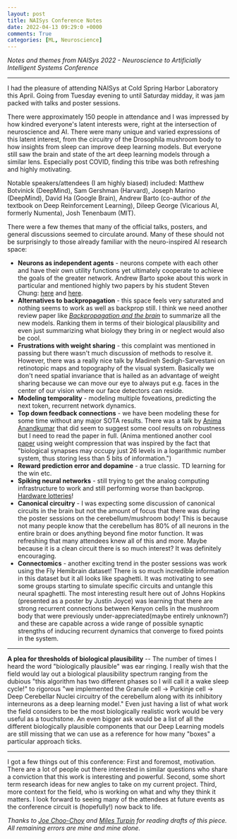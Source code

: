 ```yaml
---
layout: post
title: NAISys Conference Notes
date: 2022-04-13 09:29:0 +0000
comments: True
categories: [ML, Neuroscience]
---
```


*Notes and themes from NAISys 2022 - Neuroscience to Artificially Intelligent Systems Conference*

---

I had the pleasure of attending NAISys at Cold Spring Harbor Laboratory this April. Going from Tuesday evening to until Saturday midday, it was jam packed with talks and poster sessions.

There were approximately 150 people in attendance and I was impressed by how kindred everyone's latent interests were, right at the intersection of neuroscience and AI. There were many unique and varied expressions of this latent interest, from the circuitry of the Drosophila mushroom body to how insights from sleep can improve deep learning models. But everyone still saw the brain and state of the art deep learning models through a similar lens. Especially post COVID, finding this tribe was both refreshing and highly motivating.

Notable speakers/attendees (I am highly biased) included: Matthew Botvinick (DeepMind), Sam Gershman (Harvard), Joseph Marino (DeepMind), David Ha (Google Brain), Andrew Barto (co-author of *the* textbook on Deep Reinforcement Learning), Dileep George (Vicarious AI, formerly Numenta), Josh Tenenbaum (MIT).

There were a few themes that many of the official talks, posters, and general discussions seemed to circulate around. Many of these should not be surprisingly to those already familiar with the neuro-inspired AI research space:
* **Neurons as independent agents** - neurons compete with each other and have their own utility functions yet ultimately cooperate to achieve the goals of the greater network. Andrew Barto spoke about this work in particular and mentioned highly two papers by his student Steven Chung: [here](https://proceedings.neurips.cc/paper/2021/file/7c05147f3029c97ce26c0cb0b2469fca-Paper.pdf) and [here](https://www.aaai.org/AAAI22Papers/AAAI-8669.ChungS.pdf).
* **Alternatives to backpropagation** - this space feels very saturated and nothing seems to work as well as backprop still. I think we need another review paper like *[Backpropagation and the brain](https://www.nature.com/articles/s41583-020-0277-3)* to summarize all the new models. Ranking them in terms of their biological plausibility and even just summarizing what biology they bring in or neglect would also be cool.
* **Frustrations with weight sharing** - this complaint was mentioned in passing but there wasn't much discussion of methods to resolve it. However, there was a really nice talk by Madineh Sedigh-Sarvestani on retinotopic maps and topography of the visual system. Basically we don't need spatial invariance that is hailed as an advantage of weight sharing because we can move our eye to always put e.g. faces in the center of our vision where our face detectors can reside.
* **Modeling temporality** - modeling multiple foveations, predicting the next token, recurrent network dynamics.
* **Top down feedback connections** - we have been modeling these for some time without any major SOTA results. There was a talk by [Anima Anandkumar](https://arxiv.org/pdf/2007.09200.pdf) that did seem to suggest some cool results on robustness but I need to read the paper in full. (Anima mentioned another cool [paper](https://arxiv.org/pdf/2006.14560.pdf) using weight compression that was inspired by the fact that "biological synapses may occupy just 26 levels in a logarithmic number system, thus storing less than 5 bits of information.")
* **Reward prediction error and dopamine** - a true classic. TD learning for the win etc.
* **Spiking neural networks** - still trying to get the analog computing infrastructure to work and still performing worse than backprop. [Hardware lotteries](https://www.trentonbricken.com/ComputingPathDependencies/)!
* **Canonical circuitry** - I was expecting some discussion of canonical circuits in the brain but not the amount of focus that there was during the poster sessions on the cerebellum/mushroom body! This is because not many people know that the cerebellum has 80% of all neurons in the entire brain or does anything beyond fine motor function. It was refreshing that many attendees knew all of this and more. Maybe because it is a clean circuit there is so much interest? It was definitely encouraging.
* **Connectomics** - another exciting trend in the poster sessions was work using the Fly Hemibrain dataset! There is so much incredible information in this dataset but it all looks like spaghetti. It was motivating to see some groups starting to simulate specific circuits and untangle this neural spaghetti. The most interesting result here out of Johns Hopkins (presented as a poster by Justin Joyce) was learning that there are strong recurrent connections between Kenyon cells in the mushroom body that were previously under-appreciated(maybe entirely unknown?) and these are capable across a wide range of possible synaptic strengths of inducing recurrent dynamics that converge to fixed points in the system.

---

**A plea for thresholds of biological plausibility** -- The number of times I heard the word "biologically plausible" was ear ringing. I really wish that the field would lay out a biological plausibility spectrum ranging from the dubious "this algorithm has two different phases so I will call it a wake sleep cycle!" to rigorous "we implemented the Granule cell -> Purkinje cell -> Deep Cerebellar Nuclei circuitry of the cerebellum along with its inhibitory interneurons as a deep learning model." Even just having a list of what work the field considers to be the most biologically realistic work would be very useful as a touchstone. An even bigger ask would be a list of all the different biologically plausible components that our Deep Learning models are still missing that we can use as a reference for how many "boxes" a particular approach ticks.

---

I got a few things out of this conference: First and foremost, motivation. There are a lot of people out there interested in similar questions who share a conviction that this work is interesting and powerful. Second, some short term research ideas for new angles to take on my current project. Third, more context for the field, who is working on what and why they think it matters. I look forward to seeing many of the attendees at future events as the conference circuit is (hopefully!) now back to life.

*Thanks to [Joe Choo-Choy](https://twitter.com/joechoochoy) and [Miles Turpin](https://twitter.com/milesaturpin) for reading drafts of this piece. All remaining errors are mine and mine alone.*
